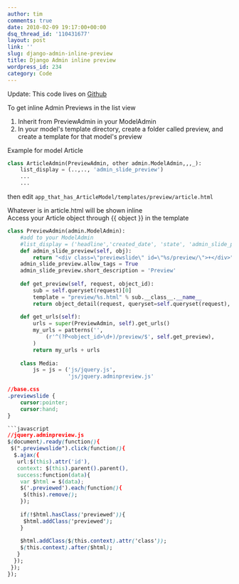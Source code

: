 ```yaml
---
author: tim
comments: true
date: 2010-02-09 19:17:00+00:00
dsq_thread_id: '110431677'
layout: post
link: ''
slug: django-admin-inline-preview
title: Django Admin inline preview
wordpress_id: 234
category: Code
---
```


Update: This code lives on [Github](https://github.com/broderboy/django-admin-preview)

To get inline Admin Previews in the list view  
  
1) Inherit from PreviewAdmin in your ModelAdmin  
2) In your model's template directory, create a folder called preview, and
create a template for that model's preview  
  
Example for model Article  

```python  
class ArticleAdmin(PreviewAdmin, other admin.ModelAdmin,,,_):  
	list_display = (..,.., 'admin_slide_preview')  
	...  
	...  
```
  
then edit ```app_that_has_ArticleModel/templates/preview/article.html```
  
Whatever is in article.html will be shown inline  
Access your Article object through {{ object }} in the template  
 


```python
class PreviewAdmin(admin.ModelAdmin):
    #add to your ModelAdmin
    #list_display = ('headline','created_date', 'state', 'admin_slide_preview')
    def admin_slide_preview(self, obj):
        return "<div class=\"previewslide\" id=\"%s/preview/\">+</div>" % obj.id
    admin_slide_preview.allow_tags = True
    admin_slide_preview.short_description = 'Preview'
    
    def get_preview(self, request, object_id):
        sub = self.queryset(request)[0]
        template = "preview/%s.html" % sub.__class__.__name__
        return object_detail(request, queryset=self.queryset(request), object_id=object_id, template_name=template.lower())
        
    def get_urls(self):
        urls = super(PreviewAdmin, self).get_urls()
        my_urls = patterns('',
            (r'^(?P<object_id>\d+)/preview/$', self.get_preview),
        )
        return my_urls + urls
    
    class Media:
        js = js = ('js/jquery.js',
                   'js/jquery.adminpreview.js'
```

```CSS
//base.css
.previewslide {
	cursor:pointer;
	cursor:hand;
}

```javascript
//jquery.adminpreview.js
$(document).ready(function(){
 $(".previewslide").click(function(){
  $.ajax({
   url:$(this).attr('id'),
   context: $(this).parent().parent(),
   success:function(data){
    var $html = $(data);
    $('.previewed').each(function(){
     $(this).remove();
    });
    
    if(!$html.hasClass('previewed')){
     $html.addClass('previewed');
    }
    
    $html.addClass($(this.context).attr('class'));  
    $(this.context).after($html);
   }
  });
 });
});
```